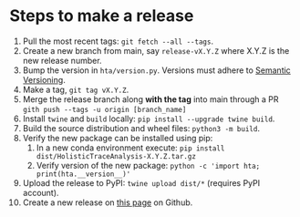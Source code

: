 # Steps to make a release
1. Pull the most recent tags: `git fetch --all --tags`.
1. Create a new branch from main, say `release-vX.Y.Z` where X.Y.Z is the new release number.
1. Bump the version in `hta/version.py`. Versions must adhere to [Semantic Versioning](https://semver.org/).
1. Make a tag, `git tag vX.Y.Z`.
1. Merge the release branch along **with the tag** into main through a PR `gith push --tags -u origin
   [branch_name]`
1. Install `twine` and `build` locally: `pip install --upgrade twine build`.
1. Build the source distribution and wheel files: `python3 -m build`.
1. Verify the new package can be installed using pip:
    1. In a new conda environment execute: `pip install dist/HolisticTraceAnalysis-X.Y.Z.tar.gz`
    1. Verify version of the new package: `python -c 'import hta; print(hta.__version__)'`
1. Upload the release to PyPI: `twine upload dist/*` (requires PyPI account).
1. Create a new release on [this
  page](https://github.com/facebookresearch/HolisticTraceAnalysis/releases) on Github.
